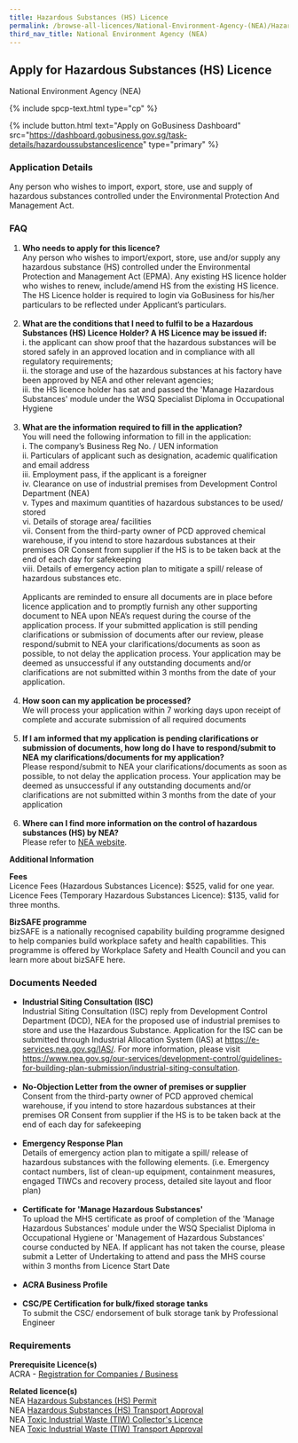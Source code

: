 ```yaml
---
title: Hazardous Substances (HS) Licence
permalink: /browse-all-licences/National-Environment-Agency-(NEA)/Hazardous-Substances-(HS)-Licence
third_nav_title: National Environment Agency (NEA)
---
```


## Apply for Hazardous Substances (HS) Licence

National Environment Agency (NEA)

{% include spcp-text.html type="cp" %}

{% include button.html text="Apply on GoBusiness Dashboard" src="https://dashboard.gobusiness.gov.sg/task-details/hazardoussubstanceslicence" type="primary" %}

<H3>Application Details</H3>

<p>Any person who wishes to import, export, store, use and supply of hazardous substances controlled under the Environmental Protection And Management Act.</p>
<h3>FAQ</h3>
<ol>
<li><strong>Who needs to apply for this licence?</strong><br>Any person who wishes to import/export, store, use and/or supply any hazardous substance (HS) controlled under the Environmental Protection and Management Act (EPMA). Any existing HS licence holder who wishes to renew, include/amend HS from the existing HS licence. The HS Licence holder is required to login via GoBusiness for his/her particulars to be reflected under Applicant&rsquo;s particulars.<br><br></li>
<li><strong>What are the conditions that I need to fulfil to be a Hazardous Substances (HS) Licence Holder? A HS Licence may be issued if:</strong><br>i. the applicant can show proof that the hazardous substances will be stored safely in an approved location and in compliance with all regulatory requirements;<br>ii. the storage and use of the hazardous substances at his factory have been approved by NEA and other relevant agencies;<br>iii. the HS licence holder has sat and passed the 'Manage Hazardous Substances' module under the WSQ Specialist Diploma in Occupational Hygiene<br><br></li>
<li><strong>What are the information required to fill in the application?</strong><br>You will need the following information to fill in the application:<br>i. The company&rsquo;s Business Reg No. / UEN information<br>ii. Particulars of applicant such as designation, academic qualification and email address<br>iii. Employment pass, if the applicant is a foreigner<br>iv. Clearance on use of industrial premises from Development Control Department (NEA)<br>v. Types and maximum quantities of hazardous substances to be used/ stored<br>vi. Details of storage area/ facilities<br>vii. Consent from the third-party owner of PCD approved chemical warehouse, if you intend to store hazardous substances at their premises OR Consent from supplier if the HS is to be taken back at the end of each day for safekeeping<br>viii. Details of emergency action plan to mitigate a spill/ release of hazardous substances etc.<br><br>Applicants are reminded to ensure all documents are in place before licence application and to promptly furnish any other supporting document to NEA upon NEA&rsquo;s request during the course of the application process. If your submitted application is still pending clarifications or submission of documents after our review, please respond/submit to NEA your clarifications/documents as soon as possible, to not delay the application process. Your application may be deemed as unsuccessful if any outstanding documents and/or clarifications are not submitted within 3 months from the date of your application.<br><br></li>
<li><strong>How soon can my application be processed?</strong><br>We will process your application within 7 working days upon receipt of complete and accurate submission of all required documents<br><br></li>
<li><strong>If I am informed that my application is pending clarifications or submission of documents, how long do I have to respond/submit to NEA my clarifications/documents for my application?</strong><br>Please respond/submit to NEA your clarifications/documents as soon as possible, to not delay the application process. Your application may be deemed as unsuccessful if any outstanding documents and/or clarifications are not submitted within 3 months from the date of your application<br><br></li>
<li><strong>Where can I find more information on the control of hazardous substances (HS) by NEA?</strong><br>Please refer to <a href="https://www.nea.gov.sg/our-services/pollution-control/chemical-safety/hazardous-substances/management-of-hazardous-substances" target="_blank" rel="noopener">NEA website</a>.</li>
</ol>

<strong>Additional Information</strong>

<p><strong>Fees</strong><br>Licence Fees (Hazardous Substances Licence): $525, valid for one year.<br>Licence Fees (Temporary Hazardous Substances Licence): $135, valid for three months.</p>
<p><strong>BizSAFE programme<br></strong>bizSAFE is a nationally recognised capability building programme designed to help companies build workplace safety and health capabilities. This programme is offered by Workplace Safety and Health Council and you can learn more about bizSAFE <a target="">here</a>.</p>

<H3>Documents Needed</H3>

<ul>
<li><strong>Industrial Siting Consultation (ISC)</strong><br>Industrial Siting Consultation (ISC) reply from Development Control Department (DCD), NEA for the proposed use of industrial premises to store and use the Hazardous Substance. Application for the ISC can be submitted through Industrial Allocation System (IAS) at <a href="https://e-services.nea.gov.sg/IAS/" target="_blank" rel="noopener">https://e-services.nea.gov.sg/IAS/</a>. For more information, please visit <a href="https://www.nea.gov.sg/our-services/development-control/guidelines-for-building-plan-submission/industrial-siting-consultation" target="_blank" rel="noopener">https://www.nea.gov.sg/our-services/development-control/guidelines-for-building-plan-submission/industrial-siting-consultation</a>.<br><br></li>
<li><strong>No-Objection Letter from the owner of premises or supplier</strong><br>Consent from the third-party owner of PCD approved chemical warehouse, if you intend to store hazardous substances at their premises OR Consent from supplier if the HS is to be taken back at the end of each day for safekeeping<br><br></li>
<li><strong>Emergency Response Plan</strong><br>Details of emergency action plan to mitigate a spill/ release of hazardous substances with the following elements. (i.e. Emergency contact numbers, list of clean-up equipment, containment measures, engaged TIWCs and recovery process, detailed site layout and floor plan)<br><br></li>
<li><strong>Certificate for 'Manage Hazardous Substances'</strong><br>To upload the MHS certificate as proof of completion of the 'Manage Hazardous Substances' module under the WSQ Specialist Diploma in Occupational Hygiene or 'Management of Hazardous Substances' course conducted by NEA. If applicant has not taken the course, please submit a Letter of Undertaking to attend and pass the MHS course within 3 months from Licence Start Date<br><br></li>
<li><strong>ACRA Business Profile</strong><br><br></li>
<li><strong>CSC/PE Certification for bulk/fixed storage tanks</strong><br>To submit the CSC/ endorsement of bulk storage tank by Professional Engineer</li>
</ul>

<H3>Requirements</H3>

<p><strong>Prerequisite Licence(s)</strong><br>ACRA - <a href="https://www.acra.gov.sg/Home/" target="_blank" rel="noopener">Registration for Companies / Business</a></p>
<p><strong>Related licence(s)</strong><br>NEA <a href="https://dashboard.gobusiness.gov.sg/task-details/hazardoussubstancespermit" target="_blank" rel="noopener">Hazardous Substances (HS) Permit</a><br>NEA <a href="https://dashboard.gobusiness.gov.sg/task-details/hazardoussubstancestransportapproval" target="_blank" rel="noopener">Hazardous Substances (HS) Transport Approval</a><br>NEA <a href="https://licence1.business.gov.sg/feportal/web/frontier/eAdvisor?redirection=true&amp;selectedLicenceIds=175" target="_blank" rel="noopener">Toxic Industrial Waste (TIW) Collector's Licence</a><br>NEA <a href="https://licence1.business.gov.sg/feportal/web/frontier/eAdvisor?redirection=true&amp;selectedLicenceIds=176" target="_blank" rel="noopener">Toxic Industrial Waste (TIW) Transport Approval</a></p>

